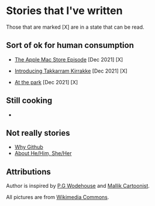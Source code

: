 # Stories that I've written

Those that are marked [X] are in a state that can be read.

## Sort of ok for human consumption

- [The Apple Mac Store Episode](pages/TheAppleMacStoreEpisode.md) [Dec 2021] [X]
- [Introducing Takkarram Kirrakke](pages/IntroducingTakkarramKirrakke.md) [Dec 2021] [X]
  
- [At the park](pages/AtThePark.md) [Dec 2021] [X]

## Still cooking

- 


## Not really stories
- [Why Github](pages/WhyGithub.md)
- [About He/Him, She/Her](pages/AboutHeHimAndSheHer.md) 
  

## Attributions

Author is inspired by [P.G Wodehouse](https://en.wikipedia.org/wiki/P._G._Wodehouse) and [Mallik Cartoonist](https://en-gb.facebook.com/MallikCartoonist/).

All pictures are from [Wikimedia Commons](https://commons.wikimedia.org/wiki/Main_Page).